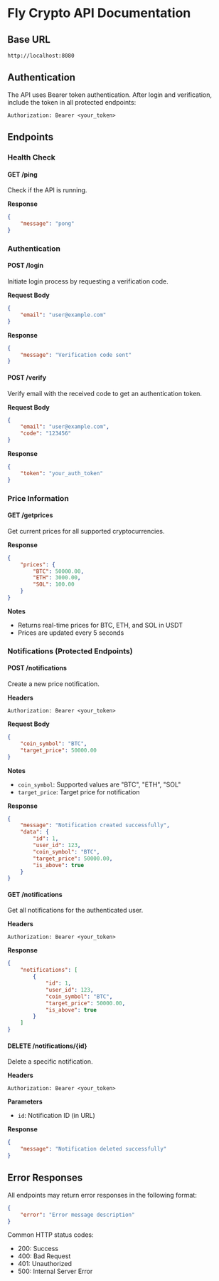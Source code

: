 # Fly Crypto API Documentation

## Base URL
`http://localhost:8080`

## Authentication
The API uses Bearer token authentication. After login and verification, include the token in all protected endpoints:
```
Authorization: Bearer <your_token>
```

## Endpoints

### Health Check
#### GET /ping
Check if the API is running.

**Response**
```json
{
    "message": "pong"
}
```

### Authentication

#### POST /login
Initiate login process by requesting a verification code.

**Request Body**
```json
{
    "email": "user@example.com"
}
```

**Response**
```json
{
    "message": "Verification code sent"
}
```

#### POST /verify
Verify email with the received code to get an authentication token.

**Request Body**
```json
{
    "email": "user@example.com",
    "code": "123456"
}
```

**Response**
```json
{
    "token": "your_auth_token"
}
```

### Price Information

#### GET /getprices
Get current prices for all supported cryptocurrencies.

**Response**
```json
{
    "prices": {
        "BTC": 50000.00,
        "ETH": 3000.00,
        "SOL": 100.00
    }
}
```

**Notes**
- Returns real-time prices for BTC, ETH, and SOL in USDT
- Prices are updated every 5 seconds

### Notifications (Protected Endpoints)

#### POST /notifications
Create a new price notification.

**Headers**
```
Authorization: Bearer <your_token>
```

**Request Body**
```json
{
    "coin_symbol": "BTC",
    "target_price": 50000.00
}
```

**Notes**
- `coin_symbol`: Supported values are "BTC", "ETH", "SOL"
- `target_price`: Target price for notification

**Response**
```json
{
    "message": "Notification created successfully",
    "data": {
        "id": 1,
        "user_id": 123,
        "coin_symbol": "BTC",
        "target_price": 50000.00,
        "is_above": true
    }
}
```

#### GET /notifications
Get all notifications for the authenticated user.

**Headers**
```
Authorization: Bearer <your_token>
```

**Response**
```json
{
    "notifications": [
        {
            "id": 1,
            "user_id": 123,
            "coin_symbol": "BTC",
            "target_price": 50000.00,
            "is_above": true
        }
    ]
}
```

#### DELETE /notifications/{id}
Delete a specific notification.

**Headers**
```
Authorization: Bearer <your_token>
```

**Parameters**
- `id`: Notification ID (in URL)

**Response**
```json
{
    "message": "Notification deleted successfully"
}
```

## Error Responses
All endpoints may return error responses in the following format:

```json
{
    "error": "Error message description"
}
```

Common HTTP status codes:
- 200: Success
- 400: Bad Request
- 401: Unauthorized
- 500: Internal Server Error